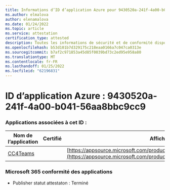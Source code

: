```yaml
---
title: Informations d’ID d’application Azure pour 9430520a-241f-4a00-b041-56aa8bbc9cc9
ms.author: elmalova
author: elenamalova
ms.date: 01/24/2022
ms.topic: article
ms.service: attestation
certification_type: attested
description: Toutes les informations de sécurité et de conformité disponibles pour 9430520a-241f-4a00-b041-56aa8bbc9cc9.
ms.openlocfilehash: b53d101b7d329175c218eaa0166a7c047ca0313e
ms.sourcegitcommit: b7af2c971853a45d85f0039bd73c2ed95e958a80
ms.translationtype: MT
ms.contentlocale: fr-FR
ms.lasthandoff: 01/25/2022
ms.locfileid: "62196831"
---
```

# <a name="azure-app-id-9430520a-241f-4a00-b041-56aa8bbc9cc9"></a>ID d’application Azure : 9430520a-241f-4a00-b041-56aa8bbc9cc9


### <a name="apps-associated-with-this-id"></a>Applications associées à cet ID :
| **Nom de l’application** | **Certifié** | **Afficher dans AppSource** |
|--------------|---------------|-----------------------|
| [CC4Teams](https://docs.microsoft.com/microsoft-365-app-certification/forward/contactcenter4all1634641680587.cc4all_01) |  | [https://appsource.microsoft.com/product/office/contactcenter4all1634641680587.cc4all_01](https://appsource.microsoft.com/product/office/contactcenter4all1634641680587.cc4all_01) |

### <a name="microsoft-365-app-compliance-status"></a>Microsoft 365 conformité des applications
- Publisher statut attestaton : Terminé
